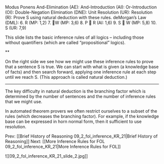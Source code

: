 ﻿Modus Ponens
And-Elimination (AE):
And-Introduction (AI):
Or-Introduction (OI):
Double-Negation 
Elimination (DNE):
    Unit Resolution (UR):
Resolution (R):
Prove S using natural deduction with these rules.
deMorgan’s Law (DML):
6. R		(MP: 1,2)
7. W		(MP: 3,6)
8. P  R	(AI: 1,6)
9. S  W	(MP: 5,8)
10. S		(UR: 7,9)

This slide lists the basic inference rules of all logics – including those without quantifiers (which are called “propositional” logics).

**

On the right side we see how we might use these inference rules to prove that a sentence S is true.  We can start with what is given (a knowledge base of facts) and then search forward, applying one inference rule at each step until we reach S. (This approach is called natural deduction.)

** ** ** ** ** ** ** ** **

The key difficulty in natural deduction is the branching factor which is determined by the number of sentences and the number of inference rules that we might use.

In automated theorem provers we often restrict ourselves to a subset of the rules (which decreases the branching factor). For example, if the knowledge base can be expressed in horn normal form, then it sufficient to use resolution.

Prev: [[Brief History of Reasoning 09_2_fol_inference_KR_21|Brief History of Reasoning]]
Next: [[More Inference Rules for FOL 09_2_fol_inference_KR_21|More Inference Rules for FOL]]

![[09_2_fol_inference_KR_21_slide_2.jpg]]
